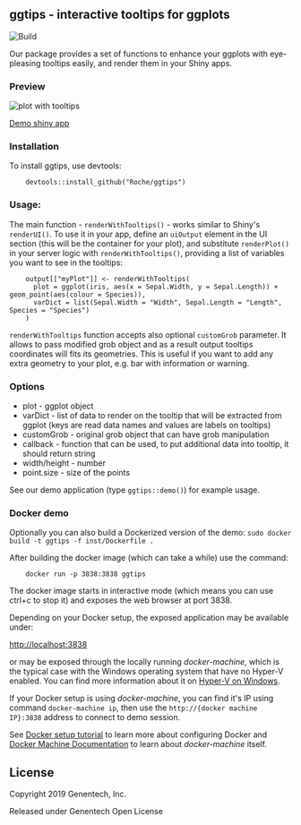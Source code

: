 ## ggtips - interactive tooltips for ggplots

![Build](https://travis-ci.org/Roche/ggtips.svg?branch=master)

Our package provides a set of functions to enhance your ggplots with eye-pleasing tooltips easily, and render them in your Shiny apps.

### Preview

![plot with tooltips](inst/example/ggtips.png?raw=true)


[Demo shiny app](https://jcubic.shinyapps.io/ggtips/)

### Installation

To install ggtips, use devtools:

```
    devtools::install_github("Roche/ggtips")
```

### Usage:

The main function - `renderWithTooltips()` - works similar to Shiny's `renderUI()`. To use it in your app, define an `uiOutput` element in the UI section (this will be the container for your plot), and substitute `renderPlot()` in your server logic with `renderWithTooltips()`, providing a list of variables you want to see in the tooltips:

```
    output[["myPlot"]] <- renderWithTooltips(
      plot = ggplot(iris, aes(x = Sepal.Width, y = Sepal.Length)) + geom_point(aes(colour = Species)),
      varDict = list(Sepal.Width = "Width", Sepal.Length = "Length", Species = "Species")
    )
```

`renderWithTooltips` function accepts also optional `customGrob` parameter. It allows to pass modified grob object and as a result output tooltips coordinates will fits its geometries. This is useful if you want to add any extra geometry to your plot, e.g. bar with information or warning.

### Options

* plot - ggplot object
* varDict - list of data to render on the tooltip that will be extracted from ggplot (keys are read data names and values are labels on tooltips)
* customGrob - original grob object that can have grob manipulation
* callback - function that can be used, to put additional data into tooltip, it should return string
* width/height - number
* point.size - size of the points

See our demo application (type `ggtips::demo()`) for example usage.

### Docker demo

Optionally you can also build a Dockerized version of the demo: `sudo docker build -t ggtips -f inst/Dockerfile .`

After building the docker image (which can take a while) use the command:

```
    docker run -p 3838:3838 ggtips
```

The docker image starts in interactive mode (which means you can use ctrl+c to stop it) and exposes the web browser at port 3838. 

Depending on your Docker setup, the exposed application may be available under: 

[http://localhost:3838](http://localhost:3838) 

or may be exposed through the locally running *docker-machine*, which is the typical
case with the Windows operating system that have no Hyper-V enabled. You can find more information about it on [Hyper-V on Windows](https://docs.microsoft.com/en-us/virtualization/hyper-v-on-windows/reference/hyper-v-requirements).

If your Docker setup is using *docker-machine*, you can find it's IP using command `docker-machine ip`, then use the `http://{docker machine IP}:3838` address to connect to demo session. 

See [Docker setup tutorial](https://docs.docker.com/get-started) to learn more about configuring Docker and [Docker Machine Documentation](https://docs.docker.com/machine/get-started/) to learn about *docker-machine* itself.


## License

Copyright 2019 Genentech, Inc.

Released under Genentech Open License
